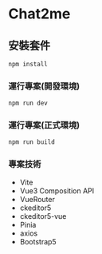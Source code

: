 # Chat2me

## 安裝套件

```sh
npm install
```

### 運行專案(開發環境)

```sh
npm run dev
```

### 運行專案(正式環境)

```sh
npm run build
```

### 專案技術

- Vite
- Vue3 Composition API
- VueRouter
- ckeditor5
- ckeditor5-vue
- Pinia
- axios
- Bootstrap5

